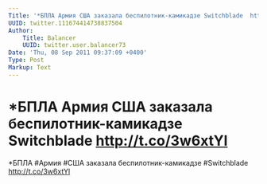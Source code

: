 ```yaml
---
Title: '*БПЛА Армия США заказала беспилотник-камикадзе Switchblade  http://t.co/3w6xtYl'
UUID: twitter.111674414738837504
Author:
    Title: Balancer
    UUID: twitter.user.balancer73
Date: 'Thu, 08 Sep 2011 09:37:09 +0400'
Type: Post
Markup: Text
---
```


# *БПЛА Армия США заказала беспилотник-камикадзе Switchblade  http://t.co/3w6xtYl

*БПЛА #Армия #США заказала беспилотник-камикадзе
#Switchblade  http://t.co/3w6xtYl